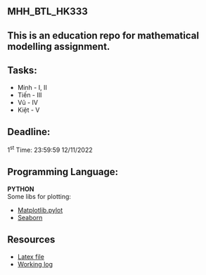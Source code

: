 ## MHH_BTL_HK333
## This is an education repo for mathematical modelling assignment.
## Tasks:
- Minh - I, II
- Tiến - III
- Vũ - IV
- Kiệt - V 

## Deadline:
1<sup>st</sup> Time: 23:59:59 12/11/2022

## Programming Language:
**PYTHON**\
Some libs for plotting: 
- [Matplotlib.pylot](https://matplotlib.org/3.5.3/api/_as_gen/matplotlib.pyplot.html) 
- [Seaborn](https://seaborn.pydata.org/tutorial.html)

## Resources
- [Latex file](https://www.overleaf.com/8758723275hckghbgxfcrt)
- [Working log](https://docs.google.com/spreadsheets/d/1eamqoH1NRbpJEs1_vrDfXr99ek2VyaHO-fWGf9-7c_A/edit?usp=sharing)


